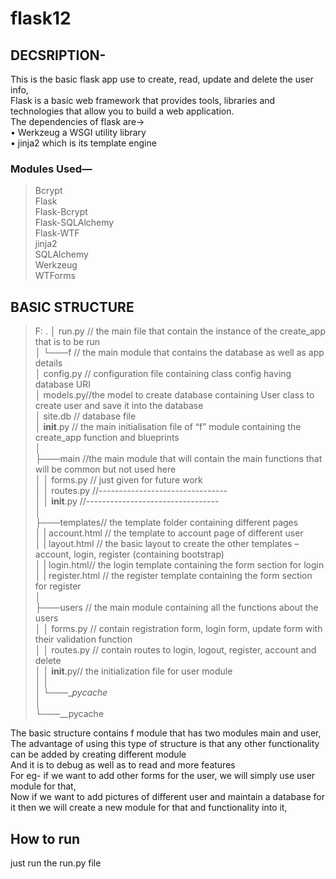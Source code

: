# flask12
## DECSRIPTION-
This is the basic flask app use to create, read, update and delete the user info,  
Flask is a basic web framework that provides tools, libraries and technologies that allow you to build a web application.  
The dependencies of flask are->  
•	Werkzeug a WSGI utility library  
•	jinja2 which is its template engine  
### Modules Used—  
>Bcrypt  
>Flask  
>Flask-Bcrypt    
>Flask-SQLAlchemy    
>Flask-WTF  
>jinja2  
>SQLAlchemy  
>Werkzeug  
>WTForms  
  
  
## BASIC STRUCTURE
  
>F:  .
>│   run.py   // the main file that contain the instance of the create_app that is to be run  
>│
>└───f // the main module that contains the database as well as app details  
>   │   config.py // configuration file containing class config having database URI  
>   │   models.py//the model to create database containing User class to create user and save it into the database  
>   │   site.db // database file  
>   │   __init__.py // the main initialisation file of “f” module containing the create_app function and blueprints  
>   │  
>   ├───main //the main module that will contain the main functions that will be common but not used here  
>   │   │   forms.py // just given for future work  
>   │   │   routes.py //--------------------------------  
>   │   │   __init__.py //---------------------------------  
>   │   
>   ├───templates// the template folder containing different pages  
>   │          |      account.html // the template to account page of different user   
>   │          |     layout.html // the basic layout to create the other templates – account, login, register (containing bootstrap)  
>   │          |      login.html// the login template containing the form section for login  
>   │          |      register.html // the register template containing the form section for register  
>   │  
>   ├───users // the main module containing all the functions about the users  
>   │   │   forms.py // contain registration form, login form, update form with their validation function  
>   │   │   routes.py // contain routes to login, logout, register, account and delete  
>   │   │   __init__.py// the initialization file for user module  
>   │   │  
>   │   └───__pycache_  
>   │  
>   └───__pycache  

The basic structure contains f module that has two modules main and user,  
The advantage of using this type of structure is that any other functionality can be added by creating different module  
And it is to debug as well as to read and more features  
For eg- if we want to add other forms for the user, we will simply use user module for that,  
Now if we want to add pictures of different user and maintain a database for it then we will create a new module for that and functionality into it,  
 
## How to run
just run the run.py file


